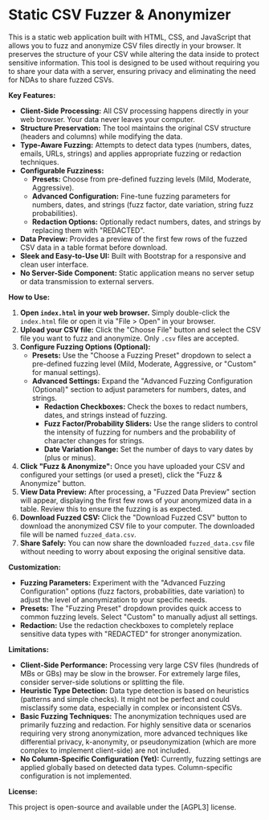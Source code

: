 # Static CSV Fuzzer & Anonymizer

This is a static web application built with HTML, CSS, and JavaScript that allows you to fuzz and anonymize CSV files directly in your browser.  It preserves the structure of your CSV while altering the data inside to protect sensitive information.  This tool is designed to be used without requiring you to share your data with a server, ensuring privacy and eliminating the need for NDAs to share fuzzed CSVs.

**Key Features:**

*   **Client-Side Processing:** All CSV processing happens directly in your web browser. Your data never leaves your computer.
*   **Structure Preservation:** The tool maintains the original CSV structure (headers and columns) while modifying the data.
*   **Type-Aware Fuzzing:**  Attempts to detect data types (numbers, dates, emails, URLs, strings) and applies appropriate fuzzing or redaction techniques.
*   **Configurable Fuzziness:**
    *   **Presets:** Choose from pre-defined fuzzing levels (Mild, Moderate, Aggressive).
    *   **Advanced Configuration:**  Fine-tune fuzzing parameters for numbers, dates, and strings (fuzz factor, date variation, string fuzz probabilities).
    *   **Redaction Options:**  Optionally redact numbers, dates, and strings by replacing them with "REDACTED".
*   **Data Preview:**  Provides a preview of the first few rows of the fuzzed CSV data in a table format before download.
*   **Sleek and Easy-to-Use UI:**  Built with Bootstrap for a responsive and clean user interface.
*   **No Server-Side Component:**  Static application means no server setup or data transmission to external servers.

**How to Use:**

1.  **Open `index.html` in your web browser.**  Simply double-click the `index.html` file or open it via "File > Open" in your browser.
2.  **Upload your CSV file:** Click the "Choose File" button and select the CSV file you want to fuzz and anonymize.  Only `.csv` files are accepted.
3.  **Configure Fuzzing Options (Optional):**
    *   **Presets:**  Use the "Choose a Fuzzing Preset" dropdown to select a pre-defined fuzzing level (Mild, Moderate, Aggressive, or "Custom" for manual settings).
    *   **Advanced Settings:** Expand the "Advanced Fuzzing Configuration (Optional)" section to adjust parameters for numbers, dates, and strings.
        *   **Redaction Checkboxes:**  Check the boxes to redact numbers, dates, and strings instead of fuzzing.
        *   **Fuzz Factor/Probability Sliders:**  Use the range sliders to control the intensity of fuzzing for numbers and the probability of character changes for strings.
        *   **Date Variation Range:** Set the number of days to vary dates by (plus or minus).
4.  **Click "Fuzz & Anonymize":**  Once you have uploaded your CSV and configured your settings (or used a preset), click the "Fuzz & Anonymize" button.
5.  **View Data Preview:**  After processing, a "Fuzzed Data Preview" section will appear, displaying the first few rows of your anonymized data in a table. Review this to ensure the fuzzing is as expected.
6.  **Download Fuzzed CSV:** Click the "Download Fuzzed CSV" button to download the anonymized CSV file to your computer. The downloaded file will be named `fuzzed_data.csv`.
7.  **Share Safely:** You can now share the downloaded `fuzzed_data.csv` file without needing to worry about exposing the original sensitive data.

**Customization:**

*   **Fuzzing Parameters:**  Experiment with the "Advanced Fuzzing Configuration" options (fuzz factors, probabilities, date variation) to adjust the level of anonymization to your specific needs.
*   **Presets:** The "Fuzzing Preset" dropdown provides quick access to common fuzzing levels.  Select "Custom" to manually adjust all settings.
*   **Redaction:** Use the redaction checkboxes to completely replace sensitive data types with "REDACTED" for stronger anonymization.

**Limitations:**

*   **Client-Side Performance:** Processing very large CSV files (hundreds of MBs or GBs) may be slow in the browser. For extremely large files, consider server-side solutions or splitting the file.
*   **Heuristic Type Detection:** Data type detection is based on heuristics (patterns and simple checks). It might not be perfect and could misclassify some data, especially in complex or inconsistent CSVs.
*   **Basic Fuzzing Techniques:** The anonymization techniques used are primarily fuzzing and redaction.  For highly sensitive data or scenarios requiring very strong anonymization, more advanced techniques like differential privacy, k-anonymity, or pseudonymization (which are more complex to implement client-side) are not included.
*   **No Column-Specific Configuration (Yet):**  Currently, fuzzing settings are applied globally based on detected data types.  Column-specific configuration is not implemented.

**License:**

This project is open-source and available under the [AGPL3] license.
